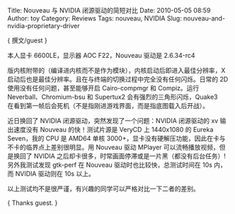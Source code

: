 Title: Nouveau 与 NVIDIA 闭源驱动的简短对比
Date: 2010-05-05 08:59
Author: toy
Category: Reviews
Tags: nouveau, NVIDIA
Slug: nouveau-and-nvidia-proprietary-driver

{ 撰文/guest }

本人显卡 6600LE，显示器 AOC F22，Nouveau 驱动是 2.6.34-rc4  

版内核附带的（编译进内核而不是作为模块），内核启动后即进入最佳分辨率，X  
启动后也是最佳分辨率。且在与终端的切换过程中完全没有任何闪烁。日常的
2D  
使用没有任何问题，甚至能够开启 Cairo-compmgr 和 Compiz。运行  
Neverball、Chromium-bsu 和 Supertux2 会有强烈的三角形闪烁，Quake3  
在看到第一帧后会死机（不是指刚进游戏界面，而是指底图载入后开战）。

近日换回了 NVIDIA 闭源驱动，突然发现了一个问题：NVIDIA 闭源驱动的 xv
输出速度没有 Nouveau 的快！测试片源是 VeryCD 上 1440x1080 的 Eureka
Seven，我的 CPU 是 AMD64 单核
3000+，显卡没有硬解压功能，因此在卡与不卡的临界点上差别很明显。用
Nouveau 驱动 MPlayer 可以流畅播放视频，但是换回了 NVIDIA
之后却卡很多，时常画面停滞或是一片黑（都没有后台任务）!另外我测试发现
gtk-perf 在 Nouveau 驱动时也比较快，总测试时间在 10s 内，而 NVIDIA
驱动则在 10s 以上。

以上测试均不是很严谨，有兴趣的同学可以严格对比一下二者的差别。

{ Thanks guest. }
